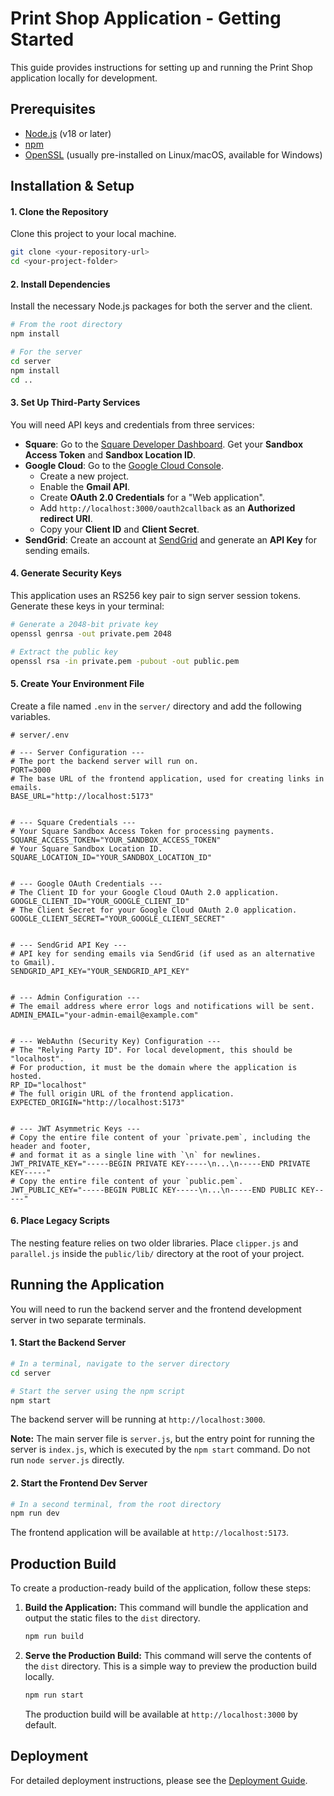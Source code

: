 # Print Shop Application - Getting Started

This guide provides instructions for setting up and running the Print Shop application locally for development.

## Prerequisites

-   [Node.js](https://nodejs.org/) (v18 or later)
-   [npm](https://www.npmjs.com/)
-   [OpenSSL](https://www.openssl.org/) (usually pre-installed on Linux/macOS, available for Windows)

## Installation & Setup

#### 1. Clone the Repository
Clone this project to your local machine.
```bash
git clone <your-repository-url>
cd <your-project-folder>
```

#### 2. Install Dependencies
Install the necessary Node.js packages for both the server and the client.
```bash
# From the root directory
npm install

# For the server
cd server
npm install
cd ..
```

#### 3. Set Up Third-Party Services
You will need API keys and credentials from three services:

* **Square**: Go to the [Square Developer Dashboard](https://developer.squareup.com/apps). Get your **Sandbox Access Token** and **Sandbox Location ID**.
* **Google Cloud**: Go to the [Google Cloud Console](https://console.cloud.google.com/).
    * Create a new project.
    * Enable the **Gmail API**.
    * Create **OAuth 2.0 Credentials** for a "Web application".
    * Add `http://localhost:3000/oauth2callback` as an **Authorized redirect URI**.
    * Copy your **Client ID** and **Client Secret**.
* **SendGrid**: Create an account at [SendGrid](https://sendgrid.com) and generate an **API Key** for sending emails.

#### 4. Generate Security Keys
This application uses an RS256 key pair to sign server session tokens. Generate these keys in your terminal:

```bash
# Generate a 2048-bit private key
openssl genrsa -out private.pem 2048

# Extract the public key
openssl rsa -in private.pem -pubout -out public.pem
```

#### 5. Create Your Environment File
Create a file named `.env` in the `server/` directory and add the following variables.

```env
# server/.env

# --- Server Configuration ---
# The port the backend server will run on.
PORT=3000
# The base URL of the frontend application, used for creating links in emails.
BASE_URL="http://localhost:5173"


# --- Square Credentials ---
# Your Square Sandbox Access Token for processing payments.
SQUARE_ACCESS_TOKEN="YOUR_SANDBOX_ACCESS_TOKEN"
# Your Square Sandbox Location ID.
SQUARE_LOCATION_ID="YOUR_SANDBOX_LOCATION_ID"


# --- Google OAuth Credentials ---
# The Client ID for your Google Cloud OAuth 2.0 application.
GOOGLE_CLIENT_ID="YOUR_GOOGLE_CLIENT_ID"
# The Client Secret for your Google Cloud OAuth 2.0 application.
GOOGLE_CLIENT_SECRET="YOUR_GOOGLE_CLIENT_SECRET"


# --- SendGrid API Key ---
# API key for sending emails via SendGrid (if used as an alternative to Gmail).
SENDGRID_API_KEY="YOUR_SENDGRID_API_KEY"


# --- Admin Configuration ---
# The email address where error logs and notifications will be sent.
ADMIN_EMAIL="your-admin-email@example.com"


# --- WebAuthn (Security Key) Configuration ---
# The "Relying Party ID". For local development, this should be "localhost".
# For production, it must be the domain where the application is hosted.
RP_ID="localhost"
# The full origin URL of the frontend application.
EXPECTED_ORIGIN="http://localhost:5173"


# --- JWT Asymmetric Keys ---
# Copy the entire file content of your `private.pem`, including the header and footer,
# and format it as a single line with `\n` for newlines.
JWT_PRIVATE_KEY="-----BEGIN PRIVATE KEY-----\n...\n-----END PRIVATE KEY-----"
# Copy the entire file content of your `public.pem`.
JWT_PUBLIC_KEY="-----BEGIN PUBLIC KEY-----\n...\n-----END PUBLIC KEY-----"
```

#### 6. Place Legacy Scripts
The nesting feature relies on two older libraries. Place `clipper.js` and `parallel.js` inside the `public/lib/` directory at the root of your project.

## Running the Application

You will need to run the backend server and the frontend development server in two separate terminals.

#### 1. Start the Backend Server
```bash
# In a terminal, navigate to the server directory
cd server

# Start the server using the npm script
npm start
```
The backend server will be running at `http://localhost:3000`.

**Note:** The main server file is `server.js`, but the entry point for running the server is `index.js`, which is executed by the `npm start` command. Do not run `node server.js` directly.

#### 2. Start the Frontend Dev Server
```bash
# In a second terminal, from the root directory
npm run dev
```
The frontend application will be available at `http://localhost:5173`.

## Production Build

To create a production-ready build of the application, follow these steps:

1.  **Build the Application:**
    This command will bundle the application and output the static files to the `dist` directory.
    ```bash
    npm run build
    ```

2.  **Serve the Production Build:**
    This command will serve the contents of the `dist` directory. This is a simple way to preview the production build locally.
    ```bash
    npm run start
    ```
    The production build will be available at `http://localhost:3000` by default.

## Deployment

For detailed deployment instructions, please see the [Deployment Guide](DEPLOY.md).
